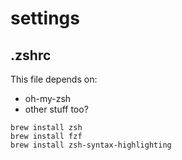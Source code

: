 # settings
## .zshrc
This file depends on:
* oh-my-zsh
* other stuff too?
```
brew install zsh
brew install fzf
brew install zsh-syntax-highlighting
```
